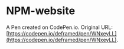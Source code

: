 # NPM-website

A Pen created on CodePen.io. Original URL: [https://codepen.io/deframed/pen/WNxeyLL](https://codepen.io/deframed/pen/WNxeyLL).


